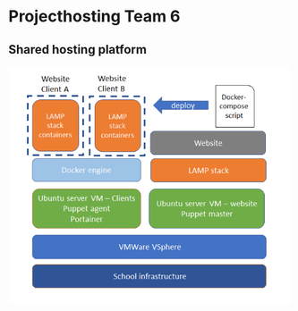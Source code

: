 # Projecthosting Team 6
## Shared hosting platform
![hosting infrastructure](./resources/schema_english.png)
